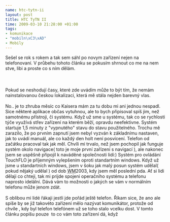 ```yaml
--- 
name: htc-tytn-ii
layout: post
title: HTC TyTN II
time: 2009-03-10 21:28:00 +01:00
tags: 
- komunikace
- "mobiln\xC3\xAD"
- Mobily
---
```

<!--texy-->Sešel se rok s rokem a tak sem sáhl po novym zařízení nejen na telefonovaní. V průbehu tohoto článku se pokusím shrnout co me na nem stve, libi a proste co s ním dělám.<br/><br/><a name='more'></a><br/><br/>Pokud se neshodují časy, které zde uvádím může to být tím, že nemám nainstalovanou českou lokalizaci, která mě stála nejden barevný vlas.<br/><br/>No.. je to zhruba měsíc co Kaisera mám za tu dobu mi ani jednou nespadl. Sice některé aplikace občas vytuhnou, ale to bych připisoval spíš jim, než samotnému přístroji, či systému. Když už sme u systému, tak co se rychlosti týče využívá střev zařízení na kterém běží, opravdu neefektivne. Systém startuje 1,5 minuty z "vypnutého" stavu do stavu použitelného. Trochu mě zarazilo, že po prvním zapnutí jsem nebyl vyzván k základnímu nastaven, jak to uvádí manuál, ale co každý den holt není posvícení. Telefon od začátku pracoval tak jak měl. Chvíli mi trvalo, než jsem pochopil jak funguje systém okolo navigace( toto je moje první zařízení s navigací ), ale nakonec jsem se uspěšně připojil k naváděné společnosti lidí:) Systém pro ovládání TouchFLO je příjemným vylepšením oproti standartním windows. Když už jsme u standartních windows, jsem v šoku jak malý posun systém udělal( pokud nějaký udělal ) od dob <abbr title="Windows Mobile">WM</abbr>2003, kdy jsem měl poslední pda. Ať si lidi dělaji co chteji, tak mi prijde spojeni operačního systému a telefonu naprosto idelální. Dává vám to možnosti o jakých se vám v normálním telefonu může jenom zdát.<br/><br/>S oblibou mi lidé řákaji jestli jde pořád ještě telefon. Říkam sice, že ano ale spíše by se již takovéto zařízení mělo nazývat komunikátor, protože od chvíle , kdy byl telefon telefónem už se toho stalo vcelku dost. V tomto článku popíšu pouze  to co vám toto zařízení dá, když
